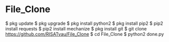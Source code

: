 # File_Clone

$ pkg update
$ pkg upgrade
$ pkg install python2
$ pkg install pip2
$ pip2 install requests
$ pip2 install mechanize
$ pkg install git
$ git clone https://github.com/RISATvau/File_Clone
$ cd File_Clone
$ python2 done.py
